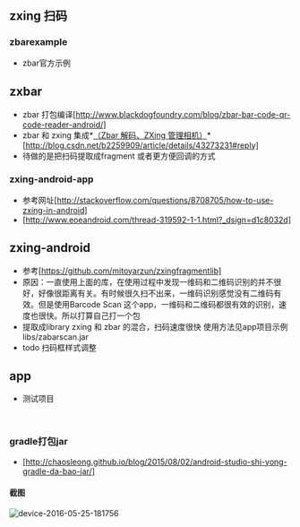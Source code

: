 ## zxing 扫码

### zbarexample

- zbar官方示例

## zxbar

- zbar 打包编译[http://www.blackdogfoundry.com/blog/zbar-bar-code-qr-code-reader-android/]
- zbar 和 zxing 集成*[（Zbar 解码、ZXing 管理相机）](http://blog.csdn.net/b2259909/article/details/43273231)*[http://blog.csdn.net/b2259909/article/details/43273231#reply]
- ​待做的是把扫码提取成fragment 或者更方便回调的方式

### zxing-android-app

- 参考网址[http://stackoverflow.com/questions/8708705/how-to-use-zxing-in-android]
- [http://www.eoeandroid.com/thread-319592-1-1.html?_dsign=d1c8032d]

## zxing-android

- 参考[https://github.com/mitoyarzun/zxingfragmentlib]
- 原因：一直使用上面的库，在使用过程中发现一维码和二维码识别的并不很好，好像很距离有关。有时候很久扫不出来，一维码识别感觉没有二维码有效。但是使用Barcode Scan 这个app，一维码和二维码都很有效的识别，速度也很快。所以打算自己打一个包
- 提取成library  zxing 和 zbar 的混合，扫码速度很快 使用方法见app项目示例    libs/zabarscan.jar
- todo  扫码框样式调整

## app

- 测试项目

  ​

### gradle打包jar

- [http://chaosleong.github.io/blog/2015/08/02/android-studio-shi-yong-gradle-da-bao-jar/]

#### 截图

 ![device-2016-05-25-181756](screenshots\device-2016-05-25-181756.png)